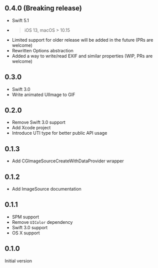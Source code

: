 ## 0.4.0 (Breaking release)
* Swift 5.1
* > iOS 13, macOS > 10.15
* Limited support for older release will be added in the future (PRs are welcome)
* Rewritten Options abstraction
* Added a way to write/read EXIF and similar properties (WIP, PRs are welcome)

## 0.3.0

* Swift 3.0
* Write animated UIImage to GIF 

## 0.2.0

* Remove Swift 3.0 support
* Add Xcode project
* Introduce UTI type for better public API usage

## 0.1.3

* Add CGImageSourceCreateWithDataProvider wrapper

## 0.1.2

* Add ImageSource documentation

## 0.1.1

* SPM support
* Remove `UIColor` dependency
* Swift 3.0 support
* OS X support

## 0.1.0

Initial version

